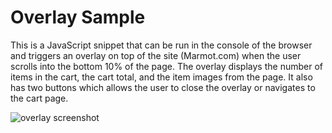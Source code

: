 # Overlay Sample

This is a JavaScript snippet that can be run in the console of the browser and triggers an overlay on top of the site (Marmot.com) when the user scrolls into the bottom 10% of the page. The overlay displays the number of items in the cart, the cart total, and the item images from the page. It also has two buttons which allows the user to close the overlay or navigates to the cart page.

![overlay screenshot](https://s15.postimg.cc/mtinnroyz/Screen_Shot_2018-08-23_at_6.11.08_PM.png)

